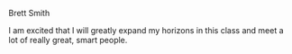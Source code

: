 Brett Smith

I am excited that I will greatly expand my horizons in this class and meet a lot of really great, smart people.
